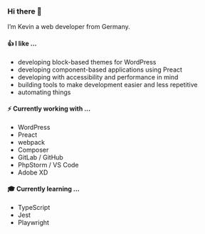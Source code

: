 ### Hi there 👋

I’m Kevin a web developer from Germany.

#### 👍 I like ...

- developing block-based themes for WordPress
- developing component-based applications using Preact
- developing with accessibility and performance in mind
- building tools to make development easier and less repetitive
- automating things

#### ⚡ Currently working with ...

- WordPress
- Preact
- webpack
- Composer
- GitLab / GitHub
- PhpStorm / VS Code
- Adobe XD

#### 🎓 Currently learning ...

- TypeScript
- Jest
- Playwright
